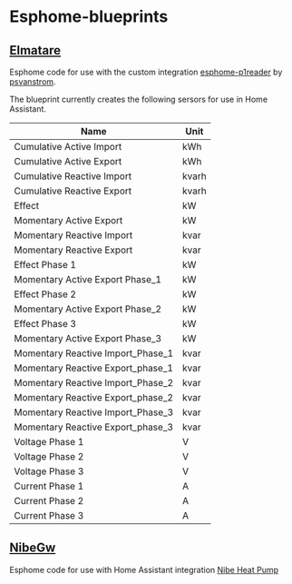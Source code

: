 # Esphome-blueprints

## [Elmatare](elmatare.yaml)
Esphome code for use with the custom integration [esphome-p1reader](https://github.com/psvanstrom/esphome-p1reader/) by [psvanstrom](https://github.com/psvanstrom).

The blueprint currently creates the following sersors for use in Home Assistant.

| Name | Unit |
| --- | --- |
| Cumulative Active Import | kWh |
| Cumulative Active Export | kWh |
| Cumulative Reactive Import |kvarh |
| Cumulative Reactive Export | kvarh |
| Effect | kW |
| Momentary Active Export | kW |
| Momentary Reactive Import |kvar |
| Momentary Reactive Export | kvar |
| Effect Phase 1 | kW |
| Momentary Active Export Phase_1 | kW |
| Effect Phase 2 | kW |
| Momentary Active Export Phase_2 | kW |
| Effect Phase 3 | kW |
| Momentary Active Export Phase_3 | kW |
| Momentary Reactive Import_Phase_1 | kvar |
| Momentary Reactive Export_phase_1 | kvar |
| Momentary Reactive Import_Phase_2 | kvar |
| Momentary Reactive Export_phase_2 | kvar |
| Momentary Reactive Import_Phase_3 | kvar | 
| Momentary Reactive Export_phase_3 | kvar |
| Voltage Phase 1 | V |
| Voltage Phase 2 | V |
| Voltage Phase 3 | V |
| Current Phase 1 | A |
| Current Phase 2 | A |
| Current Phase 3 | A |

## [NibeGw](nibegw.yaml)
Esphome code for use with Home Assistant integration [Nibe Heat Pump](https://www.home-assistant.io/integrations/nibe_heatpump)
